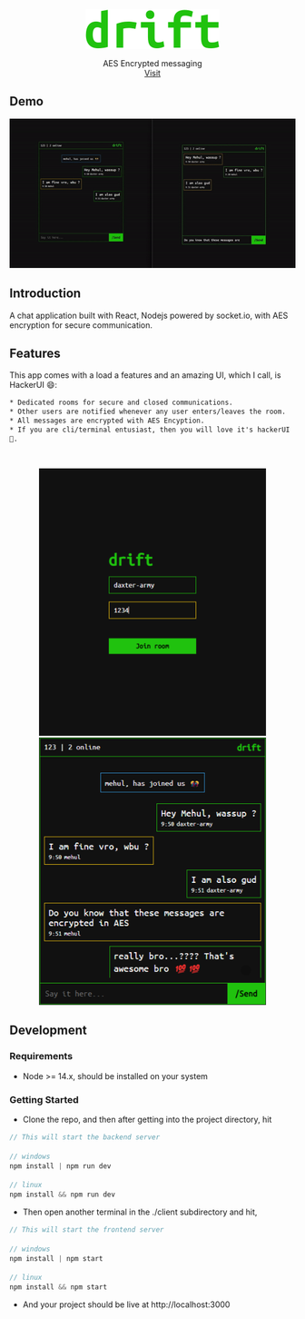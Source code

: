 <p align="center">
  <a href="https://github.com/daxter-army/drift/">
    <img src="./readme/drift_large.svg"/>
  </a>
  <p align="center">
    AES Encrypted messaging
    <br />
    <a href="">Visit</a>
  </p>
</p>

## Demo

<p align="center">
<img src="./readme/demo-video.gif" width="600px"/>
</p>

## Introduction

A chat application built with React, Nodejs powered by socket.io, with AES encryption for secure communication.

## Features

This app comes with a load a features and an amazing UI, which I call, is HackerUI 😄:

    * Dedicated rooms for secure and closed communications.
    * Other users are notified whenever any user enters/leaves the room.
    * All messages are encrypted with AES Encyption.
    * If you are cli/terminal entusiast, then you will love it's hackerUI 💯.

<br/>
<p align="center">
<img src="./readme/two.png" width="400px"/>
<img src="./readme/one.png" width="400px"/>
</p>

## Development

### Requirements

- Node >= 14.x, should be installed on your system

### Getting Started

- Clone the repo, and then after getting into the project directory, hit

```js
// This will start the backend server

// windows
npm install | npm run dev

// linux
npm install && npm run dev
```

- Then open another terminal in the ./client subdirectory and hit,

```js
// This will start the frontend server

// windows
npm install | npm start

// linux
npm install && npm start
```

- And your project should be live at http://localhost:3000
